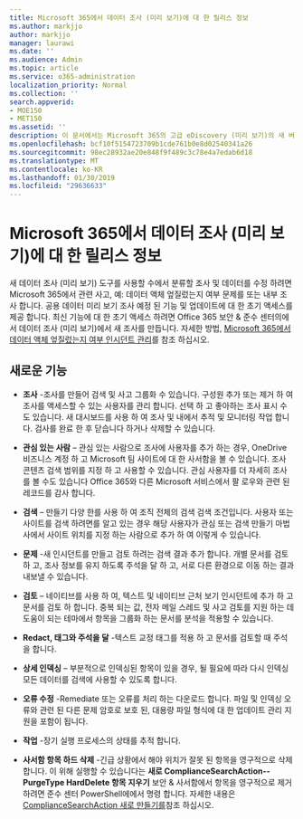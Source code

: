 ```yaml
---
title: Microsoft 365에서 데이터 조사 (미리 보기)에 대 한 릴리스 정보
ms.author: markjjo
author: markjjo
manager: laurawi
ms.date: ''
ms.audience: Admin
ms.topic: article
ms.service: o365-administration
localization_priority: Normal
ms.collection: ''
search.appverid:
- MOE150
- MET150
ms.assetid: ''
description: 이 문서에서는 Microsoft 365의 고급 eDiscovery (미리 보기)의 새 버전에 설명 합니다.
ms.openlocfilehash: bcf10f5154723709b1cde761b0e8d02540341a26
ms.sourcegitcommit: 98ec28932ae20e848f9f489c3c78e4a7edab6d18
ms.translationtype: MT
ms.contentlocale: ko-KR
ms.lasthandoff: 01/30/2019
ms.locfileid: "29636633"
---
```

# <a name="release-notes-for-data-investigations-preview-in-microsoft-365"></a>Microsoft 365에서 데이터 조사 (미리 보기)에 대 한 릴리스 정보

새 데이터 조사 (미리 보기) 도구를 사용할 수에서 분류할 조사 및 데이터를 수정 하려면 Microsoft 365에서 관련 사고, 예: 데이터 액체 엎질렀는지 여부 문제를 또는 내부 조사 합니다. 공용 데이터 미리 보기 조사 예정 된 기능 및 업데이트에 대 한 초기 액세스를 제공 합니다. 최신 기능에 대 한 초기 액세스 하려면 Office 365 보안 & 준수 센터의에서 데이터 조사 (미리 보기)에서 새 조사를 만듭니다. 자세한 방법, [Microsoft 365에서 데이터 액체 엎질렀는지 여부 인시던트 관리](manage-data-spillage-incidents.md)를 참조 하십시오.

## <a name="whats-new"></a>새로운 기능 

- **조사** -조사를 만들어 검색 및 사고 그룹화 수 있습니다. 구성원 추가 또는 제거 하 여 조사를 액세스할 수 있는 사용자를 관리 합니다.  선택 하 고 좋아하는 조사 표시 수도 있습니다. 새 대시보드를 사용 하 여 조사 및 내에서 추적 및 모니터링 작업 합니다. 검사를 완료 한 후 닫습니다 하거나 삭제할 수 있습니다.

- **관심 있는 사람** – 관심 있는 사람으로 조사에 사용자를 추가 하는 경우, OneDrive 비즈니스 계정 하 고 Microsoft 팀 사이트에 대 한 사서함을 볼 수 있습니다. 조사 콘텐츠 검색 범위를 지정 하 고 사용할 수 있습니다. 관심 사용자를 더 자세히 조사를 볼 수도 있습니다 Office 365와 다른 Microsoft 서비스에서 팔 로우와 관련 된 레코드를 감사 합니다.

- **검색** – 만들기 다양 한를 사용 하 여 조직 전체의 검색 검색 조건입니다. 사용자 또는 사이트를 검색 하려면를 알고 있는 경우 해당 사용자가 관심 또는 검색 만들기 마법사에서 사이트 위치를 지정 하는 사람으로 추가 하 여 이렇게 수 있습니다. 

- **문제** -새 인시던트를 만들고 검토 하려는 검색 결과 추가 합니다. 개별 문서를 검토 하 고, 조사 정보를 유지 하도록 주석을 달 하 고, 서로 다른 환경으로 이동 하는 결과 내보낼 수 있습니다. 

- **검토** – 네이티브를 사용 하 여, 텍스트 및 네이티브 근처 보기 인시던트에 추가 하 고 문서를 검토 하 합니다. 중복 되는 값, 전자 메일 스레드 및 사고 검토를 지원 하는 데 도움이 되는 테마에서 항목을 그룹화 하는 문서를 분석을 적용할 수 있습니다. 

- **Redact, 태그와 주석을 달** -텍스트 교정 태그를 적용 하 고 문서를 검토할 때 주석을 합니다.
  
- **상세 인덱싱** – 부분적으로 인덱싱된 항목이 있을 경우, 될 필요에 따라 다시 인덱싱 모든 데이터를 검색에 사용할 수 있도록 합니다.

- **오류 수정** -Remediate 또는 오류를 처리 하는 다운로드 합니다. 파일 및 인덱싱 오류와 관련 된 다른 문제 암호로 보호 된, 대용량 파일 형식에 대 한 업데이트 관리 지원을 포함이 됩니다. 

- **작업** -장기 실행 프로세스의 상태를 추적 합니다.

- **사서함 항목 하드 삭제** -긴급 상황에서 해야 위치가 잘못 된 항목을 영구적으로 삭제 합니다. 이 위해 실행할 수 있습니다는 **새로 ComplianceSearchAction--PurgeType HardDelete 항목 지우기** 보안 & 사서함에서 항목을 영구적으로 제거 하려면 준수 센터 PowerShell에에서 명령 합니다. 자세한 내용은 [ComplianceSearchAction 새로 만들기를](https://docs.microsoft.com/powershell/module/exchange/policy-and-compliance-content-search/new-compliancesearchaction)참조 하십시오.
